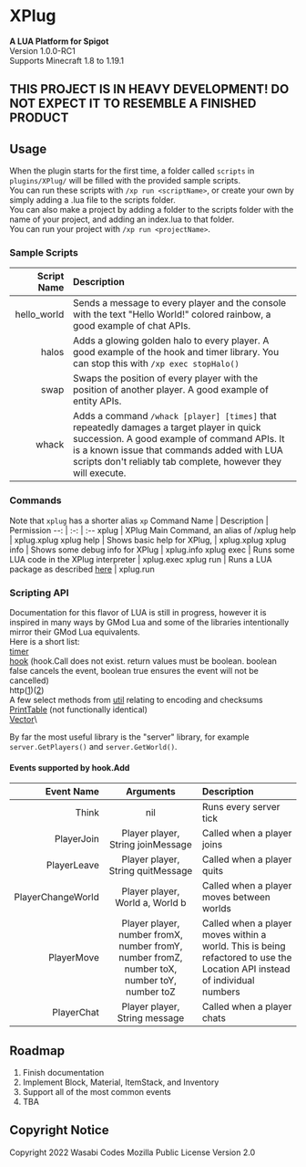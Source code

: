 # XPlug
**A LUA Platform for Spigot**\
Version 1.0.0-RC1\
Supports Minecraft 1.8 to 1.19.1

## THIS PROJECT IS IN HEAVY DEVELOPMENT! DO NOT EXPECT IT TO RESEMBLE A FINISHED PRODUCT

## Usage
When the plugin starts for the first time, a folder called ``scripts`` in ``plugins/XPlug/`` will be filled with the provided sample scripts.\
You can run these scripts with ``/xp run <scriptName>``, or create your own by simply adding a .lua file to the scripts folder.\
You can also make a project by adding a folder to the scripts folder with the name of your project, and adding an index.lua to that folder.\
You can run your project with ``/xp run <projectName>``.

### Sample Scripts
Script Name | Description
--: | :--
hello_world | Sends a message to every player and the console with the text "Hello World!" colored rainbow, a good example of chat APIs.
halos | Adds a glowing golden halo to every player. A good example of the hook and timer library. You can stop this with ``/xp exec stopHalo()``
swap | Swaps the position of every player with the position of another player. A good example of entity APIs.
whack | Adds a command ``/whack [player] [times]`` that repeatedly damages a target player in quick succession. A good example of command APIs. It is a known issue that commands added with LUA scripts don't reliably tab complete, however they will execute.

### Commands
Note that ``xplug`` has a shorter alias ``xp``
Command Name | Description | Permission
--: | :-: | :--
xplug | XPlug Main Command, an alias of /xplug help | xplug.xplug
xplug help | Shows basic help for XPlug, | xplug.xplug
xplug info | Shows some debug info for XPlug | xplug.info
xplug exec <LUA code> | Runs some LUA code in the XPlug interpreter | xplug.exec
xplug run <package> | Runs a LUA package as described [here](#usage) | xplug.run

### Scripting API
Documentation for this flavor of LUA is still in progress, however it is inspired in many ways by GMod Lua and some of the libraries intentionally mirror their GMod Lua equivalents.\
Here is a short list:\
[timer](https://wiki.facepunch.com/gmod/timer)\
[hook](https://wiki.facepunch.com/gmod/hook) (hook.Call does not exist. return values must be boolean. boolean false cancels the event, boolean true ensures the event will not be cancelled)\
http([1](https://wiki.facepunch.com/gmod/http))([2](https://wiki.facepunch.com/gmod/Global.HTTP))\
A few select methods from [util](https://wiki.facepunch.com/gmod/util) relating to encoding and checksums\
[PrintTable](https://wiki.facepunch.com/gmod/Global.PrintTable) (not functionally identical)\
[Vector](https://wiki.facepunch.com/gmod/Global.Vector)\

By far the most useful library is the "server" library, for example ``server.GetPlayers()`` and ``server.GetWorld()``.

#### Events supported by hook.Add
Event Name | Arguments | Description
--: | :-: | :--
Think | nil | Runs every server tick
PlayerJoin | Player player, String joinMessage | Called when a player joins
PlayerLeave | Player player, String quitMessage | Called when a player quits
PlayerChangeWorld | Player player, World a, World b | Called when a player moves between worlds
PlayerMove | Player player, number fromX, number fromY, number fromZ, number toX, number toY, number toZ | Called when a player moves within a world. This is being refactored to use the Location API instead of individual numbers
PlayerChat | Player player, String message | Called when a player chats

## Roadmap
1. Finish documentation
2. Implement Block, Material, ItemStack, and Inventory
3. Support all of the most common events
4. TBA

## Copyright Notice
Copyright 2022 Wasabi Codes
Mozilla Public License Version 2.0
